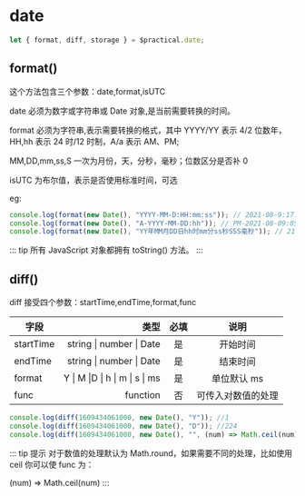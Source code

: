 # date

```js
let { format, diff, storage } = $practical.date;
```

## format()

这个方法包含三个参数：date,format,isUTC

date 必须为数字或字符串或 Date 对象,是当前需要转换的时间。

format 必须为字符串,表示需要转换的格式，其中 YYYY/YY 表示 4/2 位数年，HH,hh 表示 24 时/12 时制，A/a 表示 AM、PM;

MM,DD,mm,ss,S 一次为月份，天，分秒，毫秒；位数区分是否补 0

isUTC 为布尔值，表示是否使用标准时间，可选

eg:

```js
console.log(format(new Date(), "YYYY-MM-D:HH:mm:ss")); // 2021-08-9:17:42:36
console.log(format(new Date(), "A-YYYY-MM-DD:hh")); // PM-2021-08-09:05
console.log(format(new Date(), "YY年MM月DD日hh时mm分ss秒SSS毫秒")); // 21年08月09日05时42分36秒457毫秒
```

::: tip
所有 JavaScript 对象都拥有 toString() 方法。
:::

## diff()

diff 接受四个参数：startTime,endTime,format,func

| 字段      |                            类型 | 必填 |        说明        |
| --------- | ------------------------------: | :--: | :----------------: |
| startTime |        string \| number \| Date |  是  |      开始时间      |
| endTime   |        string \| number \| Date |  是  |      结束时间      |
| format    | Y \| M \|D \| h \| m \| s \| ms |  是  |    单位默认 ms     |
| func      |                        function |  否  | 可传入对数值的处理 |

```js
console.log(diff(1609434061000, new Date(), "Y")); //1
console.log(diff(1609434061000, new Date(), "D")); //224
console.log(diff(1609434061000, new Date(), "", (num) => Math.ceil(num))); //19323249254
```

::: tip 提示
对于数值的处理默认为 Math.round，如果需要不同的处理，比如使用 ceil 你可以使 func 为：

(num) => Math.ceil(num)
:::
